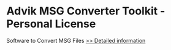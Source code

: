# Advik MSG Converter Toolkit - Personal License
Software to Convert MSG Files
[>> Detailed information](https://secure.shareit.com/shareit/product.html?productid=300805777&affiliateid=200057808)